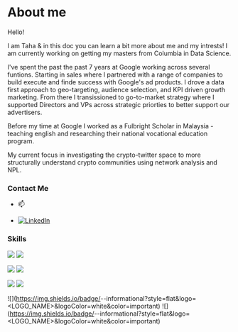 # About me

Hello! 

I am Taha & in this doc you can learn a bit more about me and my intrests! I am currently working on getting my masters from Columbia in Data Science. 

I've spent the past the past 7 years at Google working across several funtions. Starting in sales where I partnered with a range of companies to build execute and finde success with Google's ad products.
I drove a data first approach to geo-targeting, audience selection, and KPI driven growth marketing. From there I transissioned to go-to-market strategy where I supported
Directors and VPs across strategic priorties to better support our advertisers.

Before my time at Google I worked as a Fulbright Scholar in Malaysia - teaching english and researching their national vocational education program.

My current focus in investigating the crypto-twitter space to more structurally understand crypto communities using network analysis and NPL.

### Contact Me

- 📫 <a href = "tahas912@gmail.com">
 
- [![LinkedIn][1.2]][1]


[1.2]: https://github.com/tahasaeed123

<!-- Links to your social media accounts -->

[1]: https://www.linkedin.com/in/taha-saeed-84062446/


### Skills

![](https://img.shields.io/badge/<Lang>-<R>-informational?style=flat&logo=<LOGO_NAME>&logoColor=white&color=blue)
![](https://img.shields.io/badge/<Lang>-<Python>-informational?style=flat&logo=<LOGO_NAME>&logoColor=white&color=blue)

![](https://img.shields.io/badge/<Tools>-<QGIS>-informational?style=flat&logo=<LOGO_NAME>&logoColor=white&color=yellowgreen)
![](https://img.shields.io/badge/<Tools>-<Geoda>-informational?style=flat&logo=<LOGO_NAME>&logoColor=white&color=yellowgreen)

![](https://img.shields.io/badge/<Qual>-<ContentAnalysis>-informational?style=flat&logo=<LOGO_NAME>&logoColor=white&color=blueviolet)
![](https://img.shields.io/badge/<Qual>-<ProcessTracing>-informational?style=flat&logo=<LOGO_NAME>&logoColor=white&color=blueviolet)

![](https://img.shields.io/badge/<Quant>-<Google Analytics>-informational?style=flat&logo=<LOGO_NAME>&logoColor=white&color=important)
![](https://img.shields.io/badge/<Quant>-<Marketing Analytics>-informational?style=flat&logo=<LOGO_NAME>&logoColor=white&color=important)
